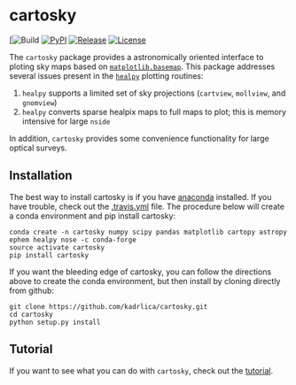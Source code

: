 # cartosky

[![Build](https://github.com/kadrlica/cartosky/workflows/Python%20package/badge.svg)
[![PyPI](https://img.shields.io/pypi/v/cartosky.svg)](https://pypi.python.org/pypi/cartosky)
[![Release](https://img.shields.io/github/release/kadrlica/cartosky.svg)](../../releases)
[![License](https://img.shields.io/badge/license-MIT-blue.svg)](../../)

The `cartosky` package provides a astronomically oriented interface to ploting sky maps based on [`matplotlib.basemap`](http://matplotlib.org/basemap/). This package addresses several issues present in the [`healpy`](https://healpy.readthedocs.io/en/latest/) plotting routines:
1. `healpy` supports a limited set of sky projections (`cartview`, `mollview`, and `gnomview`)
2. `healpy` converts sparse healpix maps to full maps to plot; this is memory intensive for large `nside`

In addition, `cartosky` provides some convenience functionality for large optical surveys.

## Installation

The best way to install cartosky is if you have [anaconda](https://anaconda.org/) installed. If you have trouble, check out the [.travis.yml](.travis.yml) file. The procedure below will create a conda environment and pip install cartosky:
```
conda create -n cartosky numpy scipy pandas matplotlib cartopy astropy ephem healpy nose -c conda-forge
source activate cartosky
pip install cartosky
```
If you want the bleeding edge of cartosky, you can follow the directions above to create the conda environment, but then install by cloning directly from github:
```
git clone https://github.com/kadrlica/cartosky.git
cd cartosky
python setup.py install
```

## Tutorial

If you want to see what you can do with `cartosky`, check out the [tutorial](tutorial/).
